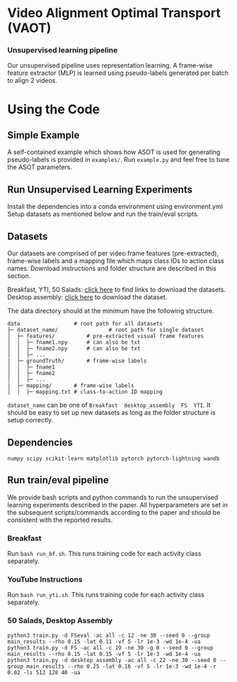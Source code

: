 # Video Alignment Optimal Transport (VAOT)

### Unsupervised learning pipeline

Our unsupervised pipeline uses representation learning. A frame-wise feature extractor (MLP) is learned using pseudo-labels generated per batch to align 2 videos.

# Using the Code

## Simple Example

A self-contained example which shows how ASOT is used for generating pseudo-labels is provided in `examples/`. Run `example.py` and feel free to tune the ASOT parameters.

## Run Unsupervised Learning Experiments

Install the dependencies into a conda environment using environment.yml  
Setup datasets as mentioned below and run the train/eval scripts.

## Datasets

Our datasets are comprised of per video frame features (pre-extracted), frame-wise labels and a mapping file which maps class IDs to action class names. Download instructions and folder structure are described in this section.

Breakfast, YTI, 50 Salads: [click here](https://github.com/Annusha/unsup_temp_embed/blob/master/HOWTO_master.md) to find links to download the datasets.
Desktop assembly: [click here](https://drive.google.com/drive/folders/1m7ljnnnd5kJ_Hi4Ir-sdNZRDFSqT1sHd) to download the dataset.

The data directory should at the minimum have the following structure.

```
data                 # root path for all datasets
├─ dataset_name/                # root path for single dataset
│  ├─ features/          # pre-extracted visual frame features
│  │  ├─ fname1.npy      # can also be txt
│  │  ├─ fname2.npy      # can also be txt
│  │  ├─ ...      
|  ├─ groundTruth/       # frame-wise labels
│  │  ├─ fname1 
│  │  ├─ fname2
│  │  ├─ ...      
|  ├─ mapping/       # frame-wise labels
│  │  ├─ mapping.txt # class-to-action ID mapping
```

`dataset_name` can be one of `Breakfast  desktop_assembly  FS  YTI`. It should be easy to set up new datasets as long as the folder structure is setup correctly.

## Dependencies

`numpy scipy scikit-learn matplotlib pytorch pytorch-lightning wandb`

## Run train/eval pipeline

We provide bash scripts and python commands to run the unsupervised learning experiments described in the paper. All hyperparameters are set in the subsequent scripts/commands according to the paper and should be consistent with the reported results.

### Breakfast

Run `bash run_bf.sh`. This runs training code for each activity class separately.

### YouTube Instructions

Run `bash run_yti.sh`. This runs training code for each activity class separately.

### 50 Salads, Desktop Assembly

```
python3 train.py -d FSeval -ac all -c 12 -ne 30 --seed 0 --group main_results --rho 0.15 -lat 0.11 -vf 5 -lr 1e-3 -wd 1e-4 -ua
python3 train.py -d FS -ac all -c 19 -ne 30 -g 0 --seed 0 --group main_results --rho 0.15 -lat 0.15 -vf 5 -lr 1e-3 -wd 1e-4 -ua
python3 train.py -d desktop_assembly -ac all -c 22 -ne 30 --seed 0 --group main_results --rho 0.25 -lat 0.16 -vf 5 -lr 1e-3 -wd 1e-4 -r 0.02 -ls 512 128 40 -ua
```
